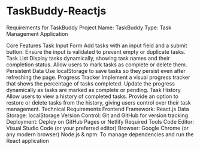 # TaskBuddy-Reactjs
Requirements for TaskBuddy Project
Name: TaskBuddy
Type: Task Management Application

Core Features
Task Input Form
Add tasks with an input field and a submit button.
Ensure the input is validated to prevent empty or duplicate tasks.
Task List
Display tasks dynamically, showing task names and their completion status.
Allow users to mark tasks as complete or delete them.
Persistent Data
Use localStorage to save tasks so they persist even after refreshing the page.
Progress Tracker
Implement a visual progress tracker that shows the percentage of tasks completed.
Update the progress dynamically as tasks are marked as complete or pending.
Task History
Allow users to view a history of completed tasks.
Provide an option to restore or delete tasks from the history, giving users control over their task management.
Technical Requirements
Frontend Framework: React.js
Data Storage: localStorage
Version Control: Git and GitHub for version tracking
Deployment: Deploy on GitHub Pages or Netlify
Required Tools
Code Editor: Visual Studio Code (or your preferred editor)
Browser: Google Chrome (or any modern browser)
Node.js & npm: To manage dependencies and run the React application
